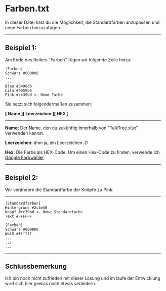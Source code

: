 # Farben.txt

In dieser Datei hast du die Möglichkeit, die Standardfarben anzupassen und neue Farben hinzuzufügen.

---

## Beispiel 1:

Am Ende des Reiters "Farben" fügen wir folgende Zeile hinzu:

```
[Farben]
Schwarz #000000
...
...
Blau #3498db
Lila #9b59b6
Pink #cc39bd <- Neue Farbe
```

Sie setzt sich folgendermaßen zusammen:

**[ Name ][ Leerzeichen ][ HEX ]**

---

**Name:**
Der Name, den du zukünftig innerhalb von "TalkTree.xlsx" verwenden kannst.

**Leerzeichen:**
ähm ja, ein Leerzeichen :D

**Hex:**
Die Farbe als HEX-Code. Um einen Hex-Code zu finden, verwende ich [Google Farbwähler](https://g.co/kgs/QjsPT6Y).

---

## Beispiel 2:

Wir verändern die Standardfarbe der Knöpfe zu Pink:

---

```
[Standardfarben]
Hintergrund #2c3e50
Knopf #cc39bd <- Neue Standardfarbe
Text #FFFFFF

[Farben]
Schwarz #000000
Weiß #ffffff
...
...
...
```

---

## Schlussbemerkung

Ich bin noch nicht zufrieden mit dieser Lösung und im laufe der Entwicklung wird sich hier gewiss noch etwas verändern.
